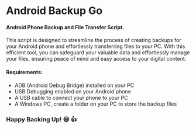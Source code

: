 # Android Backup Go
#### Android Phone Backup and File Transfer Script.

This script is designed to streamline the process of creating backups for your Android phone and effortlessly transferring files to your PC. With this efficient tool, you can safeguard your valuable data and effortlessly manage your files, ensuring peace of mind and easy access to your digital content.

#### Requirements:
- ADB (Android Debug Bridge) installed on your PC
- USB Debugging enabled on your Android phone
- A USB cable to connect your phone to your PC
- A Windows PC, create a folder on your PC to store the backup files

### Happy Backing Up! :smile: :+1: